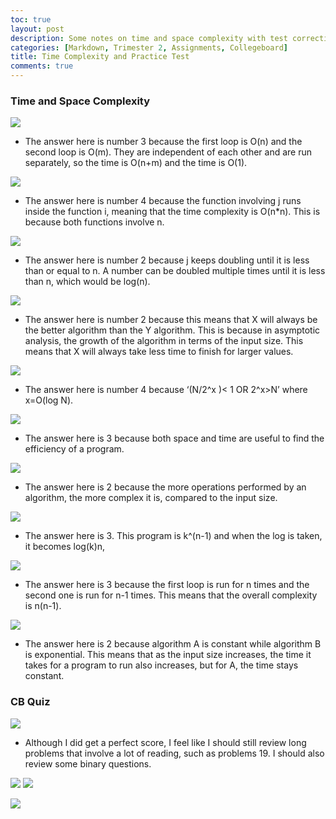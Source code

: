 ```yaml
---
toc: true
layout: post
description: Some notes on time and space complexity with test correction.
categories: [Markdown, Trimester 2, Assignments, Collegeboard]
title: Time Complexity and Practice Test
comments: true
---
```


### Time and Space Complexity

![]({{site.baseurl}}/images/tc-1.png " ")

- The answer here is number 3 because the first loop is O(n) and the second loop is O(m). They are independent of each other and are run separately, so the time is O(n+m) and the time is O(1).

![]({{site.baseurl}}/images/tc-2.png " ")

- The answer here is number 4 because the function involving j runs inside the function i, meaning that the time complexity is O(n*n). This is because both functions involve n.

![]({{site.baseurl}}/images/tc-3.png " ")

- The answer here is number 2 because j keeps doubling until it is less than or equal to n. A number can be doubled multiple times until it is less than n, which would be log(n).

![]({{site.baseurl}}/images/tc-4.png " ")

- The answer here is number 2 because this means that X will always be the better algorithm than the Y algorithm. This is because in asymptotic analysis, the growth of the algorithm in terms of the input size. This means that X will always take less time to finish for larger values.

![]({{site.baseurl}}/images/tc-5.png " ")

- The answer here is number 4 because ‘(N/2^x )< 1 OR  2^x>N’ where x=O(log N).

![]({{site.baseurl}}/images/tc-6.png " ")

- The answer here is 3 because both space and time are useful to find the efficiency of a program.

![]({{site.baseurl}}/images/tc-7.png " ")

- The answer here is 2 because the more operations performed by an algorithm, the more complex it is, compared to the input size.

![]({{site.baseurl}}/images/tc-8.png " ")

- The answer here is 3. This program is k^(n-1) and when the log is taken, it becomes log(k)n,

![]({{site.baseurl}}/images/tc-9.png " ")

- The answer here is 3 because the first loop is run for n times and the second one is run for n-1 times. This means that the overall complexity is n(n-1).

![]({{site.baseurl}}/images/tc-10.png " ")

- The answer here is 2 because algorithm A is constant while algorithm B is exponential. This means that as the input size increases, the time it takes for a program to run also increases, but for A, the time stays constant.

### CB Quiz

![]({{site.baseurl}}/images/quiz2.png " ")

- Although I did get a perfect score, I feel like I should still review long problems that involve a lot of reading, such as problems 19. I should also review some binary questions.

![]({{site.baseurl}}/images/19.1.png " ")
![]({{site.baseurl}}/images/19.2.png " ")

![]({{site.baseurl}}/images/24.png " ")
